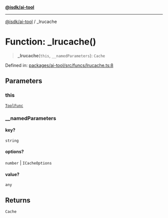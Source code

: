 [**@isdk/ai-tool**](../README.md)

***

[@isdk/ai-tool](../globals.md) / \_lrucache

# Function: \_lrucache()

> **\_lrucache**(`this`, `__namedParameters`): `Cache`

Defined in: [packages/ai-tool/src/funcs/lrucache.ts:8](https://github.com/isdk/ai-tool.js/blob/83a1524a1644365964efc043a7a7991d8fd46b49/src/funcs/lrucache.ts#L8)

## Parameters

### this

[`ToolFunc`](../classes/ToolFunc.md)

### \_\_namedParameters

#### key?

`string`

#### options?

`number` \| `ICacheOptions`

#### value?

`any`

## Returns

`Cache`
